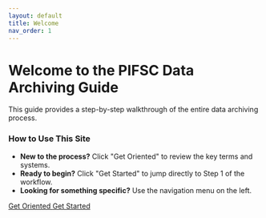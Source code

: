 ```yaml
---
layout: default
title: Welcome
nav_order: 1
---
```


# Welcome to the PIFSC Data Archiving Guide

This guide provides a step-by-step walkthrough of the entire data archiving process.

### How to Use This Site

* **New to the process?** Click "Get Oriented" to review the key terms and systems.
* **Ready to begin?** Click "Get Started" to jump directly to Step 1 of the workflow.
* **Looking for something specific?** Use the navigation menu on the left.

<a href="{{ '/docs/The-Basics.html' | relative_url }}" class="btn btn-custom fs-5 mb-4 mb-md-0">
  Get Oriented
</a>
<a href="{{ '/docs/Step-1-Planning.html' | relative_url }}" class="btn btn-primary fs-5 mb-4 mb-md-0">
  Get Started 
</a>
